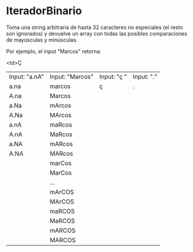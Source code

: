 # IteradorBinario
Toma una string arbitraria de hasta 32 caracteres no especiales (el resto son ignorados) y devuelve un array con todas las posibles comparaciones de mayúsculas y minúsculas.

Por ejemplo, el input "Marcos" retorna:
<table>
  <td>Input: "a.nA"</td><td>Input: "Marcos"</td><td>Input: "ç "</td><td>Input: "."</td>
  <tr><td>a.na</td><td>marcos</td><td>ç </td><td>.</td></tr>
  <tr><td>A.na</td><<td>Marcos</td>td>Ç </td></tr>
  <tr><td>a.Na</td><td>mArcos</td></tr>
  <tr><td>A.Na</td><td>MArcos</td></tr>
  <tr><td>a.nA</td><td>maRcos</td></tr>
  <tr><td>A.nA</td><td>MaRcos</td></tr>
  <tr><td>a.NA</td><td>mARcos</td></tr>
  <tr><td>A.NA</td><td>MARcos</td></tr>
  <tr><td></td><td>marCos</td></tr>
  <tr><td></td><td>MarCos</td></tr>
  <tr><td></td><td>...</td></tr>
  <tr><td></td><td>mArCOS</td></tr>
  <tr><td></td><td>MArCOS</td></tr>
  <tr><td></td><td>maRCOS</td></tr>
  <tr><td></td><td>MaRCOS</td></tr>
  <tr><td></td><td>mARCOS</td></tr>
  <tr><td></td><td>MARCOS</td></tr>
</table>
